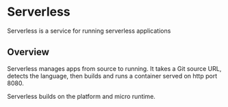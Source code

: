 # Serverless

Serverless is a service for running serverless applications

## Overview

Serverless manages apps from source to running. It takes a Git source URL, 
detects the language, then builds and runs a container served on http port 8080.

Serverless builds on the platform and micro runtime.

